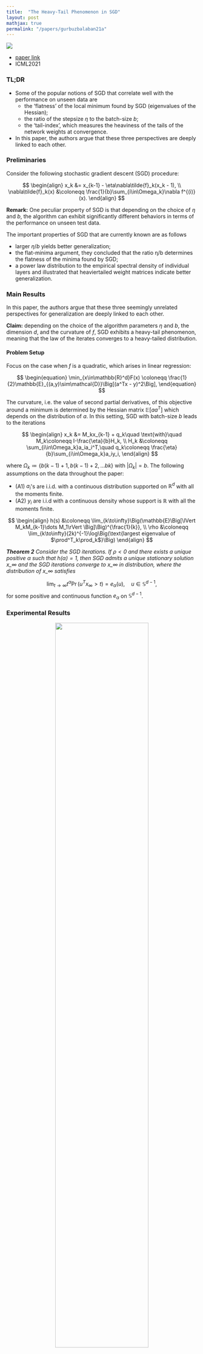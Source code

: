 ```yaml
---
title:  "The Heavy-Tail Phenomenon in SGD"
layout: post
mathjax: true
permalink: "/papers/gurbuzbalaban21a"
---
```


![](https://user-images.githubusercontent.com/10952293/125183255-07241b80-e250-11eb-978f-37425a5c7fa2.png)

- [paper link](http://proceedings.mlr.press/v139/gurbuzbalaban21a.html)
- ICML2021

### TL;DR

- Some of the popular notions of SGD that correlate well with the performance on unseen data are
  -  the ‘flatness’ of the local minimum found by SGD (eigenvalues of the Hessian);
  -  the ratio of the stepsize $\eta$ to the batch-size $b$;
  -  the ‘tail-index’, which measures the heaviness of the tails of the network weights at convergence.
- In this paper, the authors argue that these three perspectives are deeply linked to each other.

### Preliminaries

Consider the following stochastic gradient descent (SGD) procedure:

$$
\begin{align}
x_k &= x_{k-1} - \eta\nabla\tilde{f}_k(x_k - 1), \\
\nabla\tilde{f}_k(x) &\coloneqq \frac{1}{b}\sum_{i\in\Omega_k}\nabla f^{(i)}(x).
\end{align}
$$

**Remark:** One peculiar property of SGD is that depending on the choice of $\eta$ and $b$, the algorithm can exhibit significantly different behaviors in terms of the performance on unseen test data.

The important properties of SGD that are currently known are as follows
- larger $\eta/b$ yields better generalization;
- the flat-minima argument, they concluded that the ratio η/b determines the flatness of the minima found by SGD;
- a power law distribution to the empirical spectral density of individual layers and illustrated that heaviertailed weight matrices indicate better generalization.

### Main Results

In this paper, the authors argue that these three seemingly unrelated perspectives for generalization are deeply linked to each other.

**Claim:** depending on the choice of the algorithm parameters $\eta$ and $b$, the dimension $d$, and the curvature of $f$, SGD exhibits a heavy-tail phenomenon, meaning that the law of the iterates converges to a heavy-tailed distribution.

#### Problem Setup

Focus on the case when $f$ is a quadratic, which arises in linear regression:

$$
\begin{equation}
\min_{x\in\mathbb{R}^d}F(x) \coloneqq \frac{1}{2}\mathbb{E}_{(a,y)\sim\mathcal{D}}\Big[(a^Tx - y)^2\Big],
\end{equation}
$$

The curvature, i.e. the value of second partial derivatives, of this objective around a minimum is determined by the Hessian matrix $\mathbb{E}[aa^T]$ which depends on the distribution of $a$. In this setting, SGD with batch-size $b$ leads to the iterations

$$
\begin{align}
x_k &= M_kx_{k-1} + q_k\quad \text{with}\quad M_k\coloneqq I-\frac{\eta}{b}H_k, \\
H_k &\coloneqq \sum_{i\in\Omega_k}a_ia_i^T,\quad q_k\coloneqq \frac{\eta}{b}\sum_{i\in\Omega_k}a_iy_i,
\end{align}
$$

where $\Omega_k\coloneqq \lbrace b(k-1) + 1, b(k-1) + 2,\dots bk \rbrace$ with $|\Omega_k|=b$.
The following assumptions on the data throughout the paper:

- (A1) $a_i$'s are i.i.d. with a continuous distribution supported on $\mathbb{R}^d$ with all the moments finite.
- (A2) $y_i$ are i.i.d with a continuous density whose support is $\mathbb{R}$ with all the moments finite.

$$
\begin{align}
h(s) &\coloneqq \lim_{k\to\infty}\Big(\mathbb{E}\Big[\lVert M_kM_{k-1}\dots M_1\rVert \Big]\Big)^{\frac{1}{k}}, \\
\rho &\coloneqq \lim_{k\to\infty}(2k)^{-1}\log\Big(\text{largest eigenvalue of $\prod^T_k\prod_k$}\Big)
\end{align}
$$

**_Theorem 2_** _Consider the SGD iterations. If $\rho<0$ and there exists a unique positive $\alpha$ such that $h(\alpha)=1$, then SGD admits a unique stationary solution $x\_{\infty}$ and the SGD iterations converge to $x\_{\infty}$ in distribution, where the distribution of $x\_{\infty}$ satisfies_

$$
\lim_{t\to\infty}t^\alpha\Pr\Big(u^Tx_\infty > t \Big) = e_\alpha(u), \quad u\in\mathbb{S}^{d-1},
$$
for some positive and continuous function $e_\alpha$ on $\mathbb{S}^{d-1}$.


### Experimental Results

<div style="text-align: center;">
<img src="https://user-images.githubusercontent.com/10952293/125183331-bfea5a80-e250-11eb-8f3f-1f6e02c50654.png" width="70%">
</div>

<div style="text-align: center;">
<img src="https://user-images.githubusercontent.com/10952293/125183338-caa4ef80-e250-11eb-89b9-35117aea37e5.png" width="70%">
</div>

<div style="text-align: center;">
<img src="https://user-images.githubusercontent.com/10952293/125183425-8e25c380-e251-11eb-98fd-b37fb25283eb.png" width="100%">
</div>

### References
- Gurbuzbalaban, M., Simsekli, U. &amp; Zhu, L.. (2021). The Heavy-Tail Phenomenon in SGD. <i>Proceedings of the 38th International Conference on Machine Learning</i>, in <i>Proceedings of Machine Learning Research</i> 139:3964-3975 Available from http://proceedings.mlr.press/v139/gurbuzbalaban21a.html.

